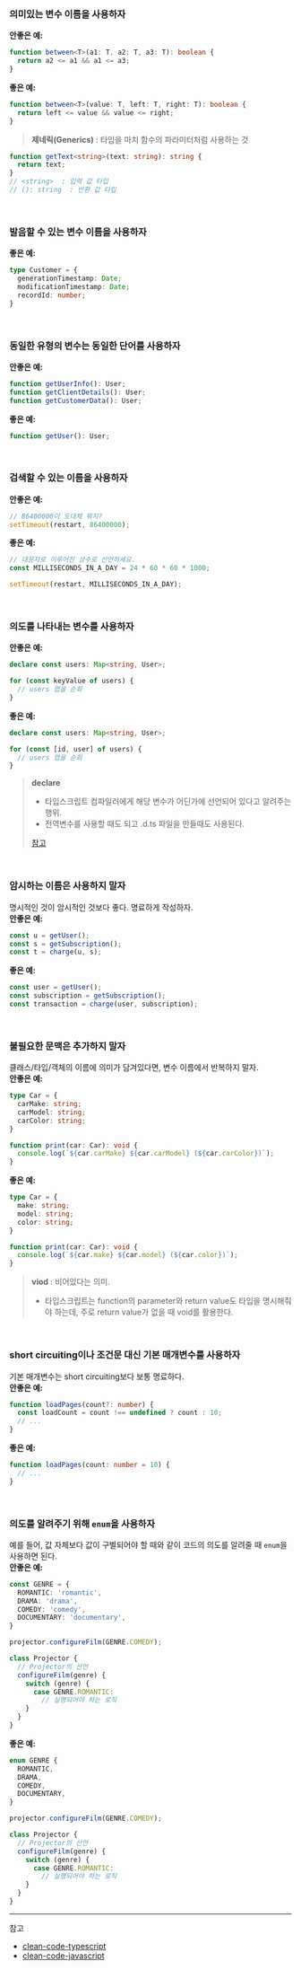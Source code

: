 ### 의미있는 변수 이름을 사용하자
**안좋은 예:** 
```typescript
function between<T>(a1: T, a2: T, a3: T): boolean {
  return a2 <= a1 && a1 <= a3;
}
```
**좋은 예:** 
```typescript
function between<T>(value: T, left: T, right: T): boolean {
  return left <= value && value <= right;
}
```
> **제네릭(Generics)** : 타입을 마치 함수의 파라미터처럼 사용하는 것
```typescript
function getText<string>(text: string): string {
  return text;
}
// <string>  : 입력 값 타입
// (): string  : 반환 값 타입
```

<br/>

### 발음할 수 있는 변수 이름을 사용하자
**좋은 예:**
```typescript
type Customer = {
  generationTimestamp: Date;
  modificationTimestamp: Date;
  recordId: number;
}
```

<br/>

### 동일한 유형의 변수는 동일한 단어를 사용하자
**안좋은 예:**
```typescript
function getUserInfo(): User;
function getClientDetails(): User;
function getCustomerData(): User;
```
**좋은 예:**
```typescript
function getUser(): User;
```

<br/>


### 검색할 수 있는 이름을 사용하자
**안좋은 예:**
```typescript
// 86400000이 도대체 뭐지?
setTimeout(restart, 86400000);
```
**좋은 예:**
```typescript
// 대문자로 이루어진 상수로 선언하세요.
const MILLISECONDS_IN_A_DAY = 24 * 60 * 60 * 1000;

setTimeout(restart, MILLISECONDS_IN_A_DAY);
```

<br/>

### 의도를 나타내는 변수를 사용하자
**안좋은 예:**
```typescript
declare const users: Map<string, User>;

for (const keyValue of users) {
  // users 맵을 순회
}
```
**좋은 예:**
```typescript
declare const users: Map<string, User>;

for (const [id, user] of users) {
  // users 맵을 순회
}
```
> **declare** 
> - 타입스크립트 컴파일러에게 해당 변수가 어딘가에 선언되어 있다고 알려주는 행위. 
> - 전역변수를 사용할 때도 되고 .d.ts 파일을 만들때도 사용된다.
>
> [참고](https://stackoverflow.com/questions/35019987/what-does-declare-do-in-export-declare-class-actions)

<br/>

### 암시하는 이름은 사용하지 말자
명시적인 것이 암시적인 것보다 좋다. 명료하게 작성하자.     
**안좋은 예:**
```typescript
const u = getUser();
const s = getSubscription();
const t = charge(u, s);
```
**좋은 예:**
```typescript
const user = getUser();
const subscription = getSubscription();
const transaction = charge(user, subscription);
```

<br/>

### 불필요한 문맥은 추가하지 말자
클래스/타입/객체의 이름에 의미가 담겨있다면, 변수 이름에서 반복하지 말자.     
**안좋은 예:**
```typescript
type Car = {
  carMake: string;
  carModel: string;
  carColor: string;
}

function print(car: Car): void {
  console.log(`${car.carMake} ${car.carModel} (${car.carColor})`);
}
```
**좋은 예:**
```typescript
type Car = {
  make: string;
  model: string;
  color: string;
}

function print(car: Car): void {
  console.log(`${car.make} ${car.model} (${car.color})`);
}
```
> **viod** : 비어있다는 의미. 
> - 타입스크립트는 function의 parameter와 return value도 타입을 명시해줘야 하는데, 주로 return value가 없을 때 void를 활용한다.

<br/>

### short circuiting이나 조건문 대신 기본 매개변수를 사용하자
기본 매개변수는 short circuiting보다 보통 명료하다.      
**안좋은 예:**
```typescript
function loadPages(count?: number) {
  const loadCount = count !== undefined ? count : 10;
  // ...
}
```
**좋은 예:**
```typescript
function loadPages(count: number = 10) {
  // ...
}
```

<br/>

### 의도를 알려주기 위해 `enum`을 사용하자
예를 들어, 값 자체보다 값이 구별되어야 할 때와 같이 코드의 의도를 알려줄 때 `enum`을 사용하면 된다.      
**안좋은 예:**
```typescript
const GENRE = {
  ROMANTIC: 'romantic',
  DRAMA: 'drama',
  COMEDY: 'comedy',
  DOCUMENTARY: 'documentary',
}

projector.configureFilm(GENRE.COMEDY);

class Projector {
  // Projector의 선언
  configureFilm(genre) {
    switch (genre) {
      case GENRE.ROMANTIC:
        // 실행되어야 하는 로직
    }
  }
}
```
**좋은 예:**
```typescript
enum GENRE {
  ROMANTIC,
  DRAMA,
  COMEDY,
  DOCUMENTARY,
}

projector.configureFilm(GENRE.COMEDY);

class Projector {
  // Projector의 선언
  configureFilm(genre) {
    switch (genre) {
      case GENRE.ROMANTIC:
        // 실행되어야 하는 로직
    }
  }
}
```




***


참고
- [clean-code-typescript](https://738.github.io/clean-code-typescript/)
- [clean-code-javascript](https://github.com/qkraudghgh/clean-code-javascript-ko#%EB%B3%80%EC%88%98variables)
